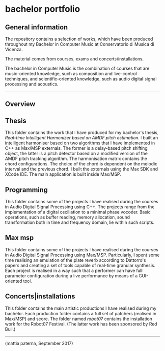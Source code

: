 # bachelor portfolio

## General information
The repository contains a selection of works, which have been produced throughout my Bachelor in Computer Music 
at Conservatorio di Musica di Vicenza.

The material comes from courses, exams and concerts/installations. 

The bachelor in Computer Music is the combination of courses that are music-oriented knowledge, such as composition and 
live-control techniques, and scientific-oriented knowledge, such as audio digital signal processing and acoustics.

__________________________________________________
## Overview

## Thesis
This folder contains the work that I have produced for my bachelor's thesis, 
*Real-time Intelligent Harmonizer based on AMDF pitch estimation*. I built an intelligent harmoniser based on two algorithms that
I have implemented in C++ as Max/MSP externals. The former is a delay-based pitch shifting object, the latter is a pitch detector 
based on a modified version of the AMDF pitch tracking algorithm. The harmonisation matrix contains the chord configurations. 
The choice of the chord is dependent on the melodic interval and the previous chord. I built the externals using the Max SDK and XCode IDE. The main application is built inside Max/MSP.

## Programming
This folder contains some of the projects I have realised during the courses in Audio Digital Signal Processing using C++. The projects range from the implementation of a digital oscillation to a minimal phase vocoder. Basic operations, such as buffer reading, memory allocation, sound transformation both in time and frequency domain, lie within such scripts.

## Max msp
This folder contains some of the projects I have realised during the courses in Audio Digital Signal Processing using Max/MSP. Particularly, I spent some time realising an emulation of the plate reverb according to Dattorro's papers and creating a set of tools capable of real-time granular synthesis. Each project is realised in a way such that a performer can have full parameter configuration during a live performance by means of a GUI-oriented tool.

## Concerts|installations
This folder contains the main artistic productions I have realised during my bachelor. Each production folder contains a full set of patchers (realised in Max/MSP) and score. The folder named *robot07* contains the installation work for the Robot07 Festival. (The latter work has been sponsored by Red Bull.)

__________________________________________________
(mattia paterna, September 2017)

